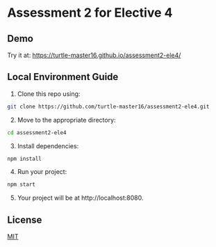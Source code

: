 # Assessment 2 for Elective 4

## Demo
Try it at: https://turtle-master16.github.io/assessment2-ele4/

## Local Environment Guide
1. Clone this repo using:
```bash
git clone https://github.com/turtle-master16/assessment2-ele4.git
```
2. Move to the appropriate directory:
```bash
cd assessment2-ele4
```
3. Install dependencies:
```bash
npm install
```
4. Run your project:
```bash
npm start
```
5. Your project will be at http://localhost:8080.

## License
[MIT](https://choosealicense.com/licenses/mit/)